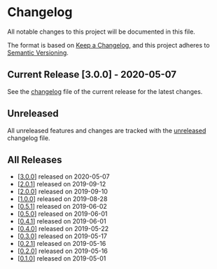 # Changelog

All notable changes to this project will be documented in this file.

The format is based on [Keep a Changelog](https://keepachangelog.com/en/1.0.0/),
and this project adheres to [Semantic Versioning](https://semver.org/spec/v2.0.0.html).

## Current Release [3.0.0] - 2020-05-07

See the [changelog](.changelog/CHANGELOG-3.0.0.md) file of the current release for the latest changes.

## Unreleased

All unreleased features and changes are tracked with the [unreleased](.changelog/UNRELEASED.md) changelog file.

## All Releases

- [[3.0.0](.changelog/CHANGELOG-2.0.1.md)] released on 2020-05-07
- [[2.0.1](.changelog/CHANGELOG-2.0.1.md)] released on 2019-09-12
- [[2.0.0](.changelog/CHANGELOG-2.0.0.md)] released on 2019-09-10
- [[1.0.0](.changelog/CHANGELOG-1.0.0.md)] released on 2019-08-28
- [[0.5.1](.changelog/CHANGELOG-0.5.1.md)] released on 2019-06-02
- [[0.5.0](.changelog/CHANGELOG-0.5.0.md)] released on 2019-06-01
- [[0.4.1](.changelog/CHANGELOG-0.4.1.md)] released on 2019-06-01
- [[0.4.0](.changelog/CHANGELOG-0.4.0.md)] released on 2019-05-22
- [[0.3.0](.changelog/CHANGELOG-0.3.0.md)] released on 2019-05-17
- [[0.2.1](.changelog/CHANGELOG-0.2.1.md)] released on 2019-05-16
- [[0.2.0](.changelog/CHANGELOG-0.2.0.md)] released on 2019-05-16
- [[0.1.0](.changelog/CHANGELOG-0.1.0.md)] released on 2019-05-01
